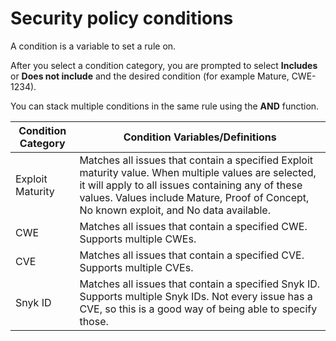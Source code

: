 # Security policy conditions

A condition is a variable to set a rule on.

After you select a condition category, you are prompted to select **Includes** or **Does not include** and the desired condition (for example Mature, CWE-1234).

You can stack multiple conditions in the same rule using the **AND** function.

| **Condition Category** | **Condition Variables/Definitions**                                                                                                                                                                                                                  |
| ---------------------- | ---------------------------------------------------------------------------------------------------------------------------------------------------------------------------------------------------------------------------------------------------- |
| Exploit Maturity       | Matches all issues that contain a specified Exploit maturity value. When multiple values are selected, it will apply to all issues containing any of these values. Values include Mature, Proof of Concept, No known exploit, and No data available. |
| CWE                    | Matches all issues that contain a specified CWE. Supports multiple CWEs.                                                                                                                                                                             |
| CVE                    | Matches all issues that contain a specified CVE. Supports multiple CVEs.                                                                                                                                                                             |
| Snyk ID                | Matches all issues that contain a specified Snyk ID. Supports multiple Snyk IDs. Not every issue has a CVE, so this is a good way of being able to specify those.                                                                                    |
